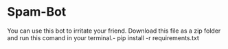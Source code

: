# Spam-Bot
You can use this bot to irritate your friend.
Download this file as a zip folder and run this comand in your terminal.-
pip install -r requirements.txt
